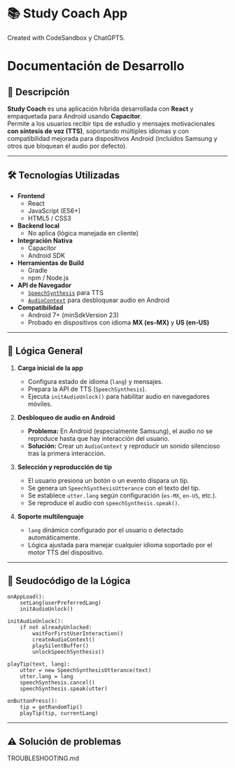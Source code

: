 # 📚 Study Coach App
Created with CodeSandbox y ChatGPT5.

# Documentación de Desarrollo

## 📌 Descripción
**Study Coach** es una aplicación híbrida desarrollada con **React** y empaquetada para Android usando **Capacitor**.  
Permite a los usuarios recibir tips de estudio y mensajes motivacionales **con síntesis de voz (TTS)**, soportando múltiples idiomas y con compatibilidad mejorada para dispositivos Android (incluidos Samsung y otros que bloquean el audio por defecto).

---

## 🛠 Tecnologías Utilizadas

- **Frontend**
  - React
  - JavaScript (ES6+)
  - HTML5 / CSS3
- **Backend local**
  - No aplica (lógica manejada en cliente)
- **Integración Nativa**
  - Capacitor
  - Android SDK
- **Herramientas de Build**
  - Gradle
  - npm / Node.js
- **API de Navegador**
  - [`SpeechSynthesis`](https://developer.mozilla.org/en-US/docs/Web/API/SpeechSynthesis) para TTS
  - [`AudioContext`](https://developer.mozilla.org/en-US/docs/Web/API/AudioContext) para desbloquear audio en Android
- **Compatibilidad**
  - Android 7+ (minSdkVersion 23)
  - Probado en dispositivos con idioma **MX (es-MX)** y **US (en-US)**

---

## 🔄 Lógica General

1. **Carga inicial de la app**
   - Configura estado de idioma (`lang`) y mensajes.
   - Prepara la API de TTS (`SpeechSynthesis`).
   - Ejecuta `initAudioUnlock()` para habilitar audio en navegadores móviles.

2. **Desbloqueo de audio en Android**
   - **Problema:** En Android (especialmente Samsung), el audio no se reproduce hasta que hay interacción del usuario.
   - **Solución:** Crear un `AudioContext` y reproducir un sonido silencioso tras la primera interacción.

3. **Selección y reproducción de tip**
   - El usuario presiona un botón o un evento dispara un tip.
   - Se genera un `SpeechSynthesisUtterance` con el texto del tip.
   - Se establece `utter.lang` según configuración (`es-MX`, `en-US`, etc.).
   - Se reproduce el audio con `speechSynthesis.speak()`.

4. **Soporte multilenguaje**
   - `lang` dinámico configurado por el usuario o detectado automáticamente.
   - Lógica ajustada para manejar cualquier idioma soportado por el motor TTS del dispositivo.

---

## 📜 Seudocódigo de la Lógica

```pseudo
onAppLoad():
    setLang(userPreferredLang)
    initAudioUnlock()

initAudioUnlock():
    if not alreadyUnlocked:
        waitForFirstUserInteraction()
        createAudioContext()
        playSilentBuffer()
        unlockSpeechSynthesis()

playTip(text, lang):
    utter = new SpeechSynthesisUtterance(text)
    utter.lang = lang
    speechSynthesis.cancel()
    speechSynthesis.speak(utter)

onButtonPress():
    tip = getRandomTip()
    playTip(tip, currentLang)
```

---

## :warning: Solución de problemas
TROUBLESHOOTING.md 
